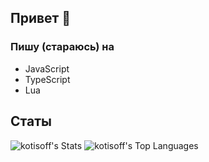 ## Привет 👋

### Пишу (стараюсь) на

- JavaScript
- TypeScript
- Lua

## Статы

![kotisoff's Stats](https://github-readme-stats.vercel.app/api?username=kotisoff&theme=dark&show_icons=true&hide_border=true&count_private=true)
![kotisoff's Top Languages](https://github-readme-stats.vercel.app/api/top-langs/?username=kotisoff&theme=dark&show_icons=true&hide_border=true&layout=compact)

<!--
Here are some ideas to get you started:

- 🔭 I’m currently working on ...
- 🌱 I’m currently learning ...
- 👯 I’m looking to collaborate on ...
- 🤔 I’m looking for help with ...
- 💬 Ask me about ...
- 📫 How to reach me: ...
- 😄 Pronouns: ...
- ⚡ Fun fact: ...
-->
